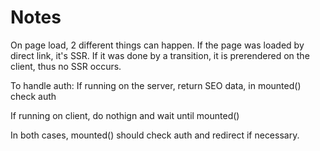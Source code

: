 # Notes

On page load, 2 different things can happen. If the page was loaded by direct link, it's SSR. If it was done by a transition, it is prerendered on the client, thus no SSR occurs.

To handle auth:
If running on the server, return SEO data, in mounted() check auth

If running on client, do nothign and wait until mounted()

In both cases, mounted() should check auth and redirect if necessary.
